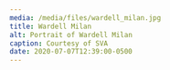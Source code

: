 ```yaml
---
media: /media/files/wardell_milan.jpg
title: Wardell Milan
alt: Portrait of Wardell Milan
caption: Courtesy of SVA
date: 2020-07-07T12:39:00-0500
---
```

